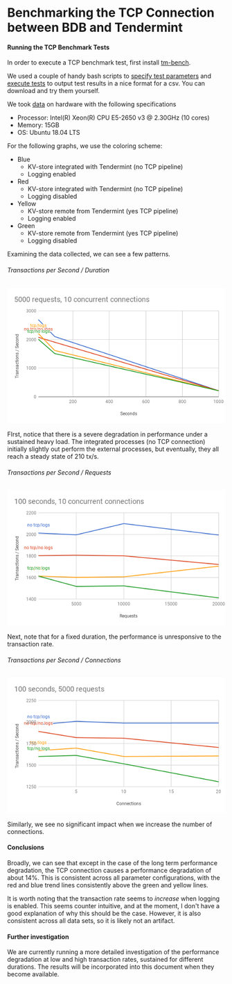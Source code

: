 # Benchmarking the TCP Connection between BDB and Tendermint

#### Running the TCP Benchmark Tests

In order to execute a TCP benchmark test, first install [tm-bench][tm-bench].

We used a couple of handy bash scripts to [specify test parameters][tests] and [execute tests][runtests] to output test results in a nice format for a csv. You can download and try them yourself.

We took [data] on hardware with the following specifications

* Processor: Intel(R) Xeon(R) CPU E5-2650 v3 @ 2.30GHz (10 cores)
* Memory: 15GB
* OS: Ubuntu 18.04 LTS

For the following graphs, we use the coloring scheme:
* Blue
  * KV-store integrated with Tendermint (no TCP pipeline)
  * Logging enabled 
* Red
  * KV-store integrated with Tendermint (no TCP pipeline)
  * Logging disabled
* Yellow
  * KV-store remote from Tendermint (yes TCP pipeline)
  * Logging enabled
* Green
  * KV-store remote from Tendermint (yes TCP pipeline)
  * Logging disabled

Examining the data collected, we can see a few patterns.

###### Transactions per Second / Duration
![tx/s vs duration][duration]

FIrst, notice that there is a severe degradation in performance under a sustained heavy load. The integrated processes (no TCP connection) initially slightly out perform the external processes, but eventually, they all reach a steady state of 210 tx/s.

###### Transactions per Second / Requests
![tx/s vs requests][requests]

Next, note that for a fixed duration, the performance is unresponsive to the transaction rate.

###### Transactions per Second / Connections
![tx/s vs connections][connections]

Similarly, we see no significant impact when we increase the number of connections.

#### Conclusions

Broadly, we can see that except in the case of the long term performance degradation, the TCP connection causes a performance degradation of about 14%. This is consistent across all parameter configurations, with the red and blue trend lines consistently above the green and yellow lines.

It is worth noting that the transaction rate seems to *increase* when logging is enabled. This seems counter intuitive, and at the moment, I don't have a good explanation of why this should be the case. However, it is also consistent across all data sets, so it is likely not an artifact.

#### Further investigation

We are currently running a more detailed investigation of the performance degradation at low and high transaction rates, sustained for different durations. The results will be incorporated into this document when they become available.

[tm-bench]: https://github.com/tendermint/tools/tree/master/tm-bench
[tests]: ./tcp_benchmark_parameters.sh
[runtests]: ./run_tcp_benchmark.sh
[data]: ./tendermint_connection_tests.ods
[connections]: ./connections_vs_tx_rate.png
[requests]: ./requests_vs_tx_rate.png
[duration]: ./duration_vs_tx_rate.png